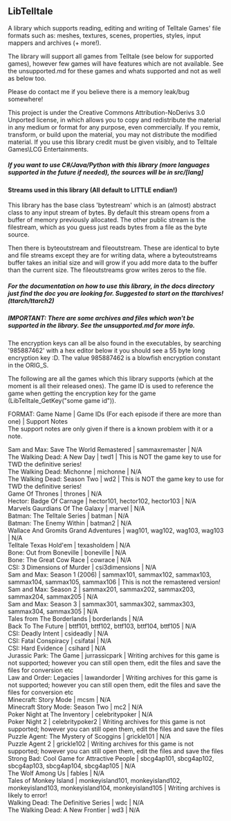 ## LibTelltale
A library which supports reading, editing and writing of Telltale Games' file formats such as: meshes, textures, scenes, properties, styles, input mappers and archives (+ more!).

The library will support all games from Telltale (see below for supported games), however few games will have features which are not available. See the unsupported.md for these games and whats supported and not as well as below too.

Please do contact me if you believe there is a memory leak/bug somewhere! 

This project is under the Creative Commons Attribution-NoDerivs 3.0 Unported license, in which allows you to copy and redistribute the material in any medium or format for any purpose, even commercially. If you remix, transform, or build upon the material, you may not distribute the modified material. If you use this library credit must be given visibly, and to Telltale Games\LCG Entertainments.

##### If you want to use C#/Java/Python with this library (more languages supported in the future if needed), the sources will be in src/[lang]

#### Streams used in this library (All default to LITTLE endian!)

This library has the base class 'bytestream' which is an (almost) abstract class to any input stream of bytes. By default this stream opens from a buffer of memory previously allocated. The other public stream is the filestream, which as you guess just reads bytes from a file as the byte source.

Then there is byteoutstream and fileoutstream. These are identical to byte and file streams except they are for writing data, where a byteoutstreams buffer takes an initial size and will grow if you add more data to the buffer than the current size. The fileoutstreams grow writes zeros to the file.

##### For the documentation on how to use this library, in the docs directory just find the doc you are looking for. Suggested to start on the ttarchives! (ttarch/ttarch2)

##### IMPORTANT: There are some archives and files which won't be supported in the library. See the unsupported.md for more info.

The encryption keys can all be also found in the executables, by searching '985887462' with a hex editor below it you should see a 55 byte long encryption key :D. The value 985887462 is a blowfish encryption constant in the ORIG_S.

The following are all the games which this library supports (which at the moment is all their released ones). The game ID is used to reference the game when getting the encryption key for the game (LibTelltale_GetKey("some game id")).

FORMAT: Game Name | Game IDs (For each episode if there are more than one) | Support Notes <br /> 
The support notes are only given if there is a known problem with it or a note.

Sam and Max: Save The World Remastered | sammaxremaster | N/A<br /> 
The Walking Dead: A New Day | twd1 | This is NOT the game key to use for TWD the definitive series! <br /> 
The Walking Dead: Michonne | michonne | N/A<br /> 
The Walking Dead: Season Two | wd2 | This is NOT the game key to use for TWD the definitive series! <br /> 
Game Of Thrones | thrones | N/A<br /> 
Hector: Badge Of Carnage | hector101, hector102, hector103 | N/A<br /> 
Marvels Gaurdians Of The Galaxy | marvel | N/A<br /> 
Batman: The Telltale Series | batman | N/A<br /> 
Batman: The Enemy Within | batman2 | N/A<br /> 
Wallace And Gromits Grand Adventures | wag101, wag102, wag103, wag103 | N/A<br /> 
Telltale Texas Hold'em | texasholdem | N/A<br /> 
Bone: Out from Boneville | boneville | N/A<br /> 
Bone: The Great Cow Race | cowrace | N/A<br /> 
CSI: 3 Dimensions of Murder | csi3dimensions | N/A<br /> 
Sam and Max: Season 1 (2006) | sammax101, sammax102, sammax103, sammax104, sammax105, sammax106 | This is not the remastered version!<br /> 
Sam and Max: Season 2 | sammax201, sammax202, sammax203, sammax204, sammax205 | N/A<br /> 
Sam and Max: Season 3 | sammax301, sammax302, sammax303, sammax304, sammax305 | N/A<br /> 
Tales from The Borderlands | borderlands | N/A<br /> 
Back To The Future | bttf101, bttf102, bttf103, bttf104, bttf105 | N/A<br /> 
CSI: Deadly Intent | csideadly | N/A<br /> 
CSI: Fatal Conspiracy | csifatal | N/A<br /> 
CSI: Hard Evidence | csihard | N/A<br /> 
Jurassic Park: The Game | jurrassicpark | Writing archives for this game is not supported; however you can still open them, edit the files and save the files for conversion etc<br /> 
Law and Order: Legacies | lawandorder | Writing archives for this game is not supported; however you can still open them, edit the files and save the files for conversion etc<br /> 
Minecraft: Story Mode | mcsm | N/A<br /> 
Minecraft Story Mode: Season Two | mc2 | N/A<br /> 
Poker Night at The Inventory | celebritypoker | N/A<br /> 
Poker Night 2 | celebritypoker2 | Writing archives for this game is not supported; however you can still open them, edit the files and save the files <br /> 
Puzzle Agent: The Mystery of Scoggins | grickle101 | N/A<br /> 
Puzzle Agent 2 | grickle102 |  Writing archives for this game is not supported; however you can still open them, edit the files and save the files <br /> 
Strong Bad: Cool Game for Attractive People | sbcg4ap101, sbcg4ap102, sbcg4ap103, sbcg4ap104, sbcg4ap105 | N/A<br /> 
The Wolf Among Us | fables | N/A<br /> 
Tales of Monkey Island | monkeyisland101, monkeyisland102, monkeyisland103, monkeyisland104, monkeyisland105 | Writing archives is likely to error!<br /> 
Walking Dead: The Definitive Series | wdc | N/A<br /> 
The Walking Dead: A New Frontier | wd3 | N/A































